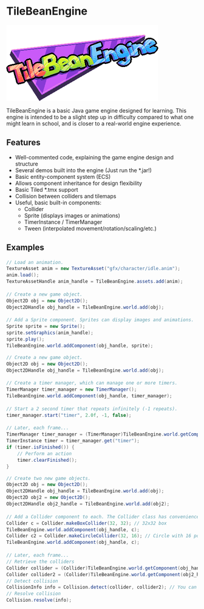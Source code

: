 # TileBeanEngine

![TileBeanEngine Logo](/assets/gfx/tilebeanengine_logo.png)

TileBeanEngine is a basic Java game engine designed for learning.
This engine is intended to be a slight step up in difficulty compared to what one might learn in school, and is closer to a real-world engine experience.

## Features

* Well-commented code, explaining the game engine design and structure
* Several demos built into the engine (Just run the *.jar!)
* Basic entity-component system (ECS)
* Allows component inheritance for design flexibility
* Basic Tiled *.tmx support
* Collision between colliders and tilemaps
* Useful, basic built-in components:
  * Collider
  * Sprite (displays images or animations)
  * TimerInstance / TimerManager
  * Tween (interpolated movement/rotation/scaling/etc.)

## Examples

```java
// Load an animation.
TextureAsset anim = new TextureAsset("gfx/character/idle.anim");
anim.load();
TextureAssetHandle anim_handle = TileBeanEngine.assets.add(anim);

// Create a new game object.
Object2D obj = new Object2D();
Object2DHandle obj_handle = TileBeanEngine.world.add(obj);

// Add a Sprite component. Sprites can display images and animations.
Sprite sprite = new Sprite();
sprite.setGraphics(anim_handle);
sprite.play();
TileBeanEngine.world.addComponent(obj_handle, sprite);
```

```java
// Create a new game object.
Object2D obj = new Object2D();
Object2DHandle obj_handle = TileBeanEngine.world.add(obj);

// Create a timer manager, which can manage one or more timers.
TimerManager timer_manager = new TimerManager();
TileBeanEngine.world.addComponent(obj_handle, timer_manager);

// Start a 2 second timer that repeats infinitely (-1 repeats).
timer_manager.start("timer", 2.0f, -1, false);

// Later, each frame...
TimerManager timer_manager = (TimerManager)TileBeanEngine.world.getComponent(obj_handle, TimerManager.class.hashCode());
TimerInstance timer = timer_manager.get("timer");
if (timer.isFinished()) {
	// Perform an action
	timer.clearFinished();
}
```

```java
// Create two new game objects.
Object2D obj = new Object2D();
Object2DHandle obj_handle = TileBeanEngine.world.add(obj);
Object2D obj2 = new Object2D();
Object2DHandle obj2_handle = TileBeanEngine.world.add(obj2);

// Add a Collider component to each. The Collider class has convenience methods to easily make box colliders and circle colliders.
Collider c = Collider.makeBoxCollider(32, 32); // 32x32 box
TileBeanEngine.world.addComponent(obj_handle, c);
Collider c2 = Collider.makeCircleCollider(32, 16); // Circle with 16 points and radius 32
TileBeanEngine.world.addComponent(obj_handle, c);

// Later, each frame...
// Retrieve the colliders
Collider collider = (Collider)TileBeanEngine.world.getComponent(obj_handle, Collider.class.hashCode());
Collider collider2 = (Collider)TileBeanEngine.world.getComponent(obj2_handle, Collider.class.hashCode());
// Detect collision
CollisionInfo info = Collision.detect(collider, collider2); // You can examine a CollisionInfo without resolving a collision, or pass it to Collision.resolve to resolve it.
// Resolve collision
Collision.resolve(info);
```